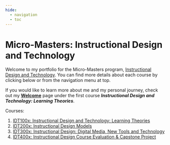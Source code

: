 ```yaml
---
hide:
  - navigation
  - toc
---
```


# **Micro-Masters: Instructional Design and Technology**

Welcome to my portfolio for the Micro-Masters program, [Instructional Design and Technology](https://courses.edx.org/dashboard/programs/f40a88e5-6e1e-4933-866b-aa2e6976e0c4/). You can find more details about each course by clicking below or from the navigation menu at top.

If you would like to learn more about me and my personal journey, check out my **[Welcome](idt100x/welcome.md)** page under the first course ***Instructional Design and Technology: Learning Theories***. 

Courses: 

1. [IDT100x: Instructional Design and Technology: Learning Theories](idt100x/index.md)
2. [IDT200x: Instructional Design Models](idt200x/index.md)
3. [IDT300x: Instructional Design: Digital Media, New Tools and Technology](idt300x/index.md)
4. [IDT400x: Instructional Design Course Evaluation & Capstone Project](idt400x/index.md)

<!-- 
create a page layout like the one here: https://www.mkdocs.org/ 
Grid box layout: https://getbootstrap.com/docs/4.1/layout/grid/ - see nesting
Customization for MkDocs: https://squidfunk.github.io/mkdocs-material/customization/
-->